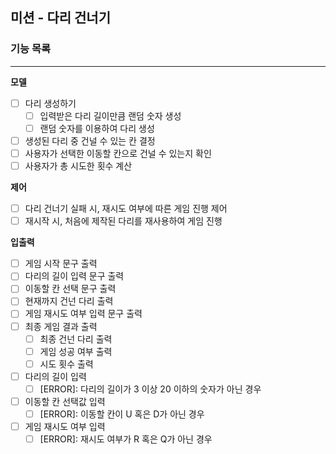## 미션 - 다리 건너기

### 기능 목록

---

**모델**

- [ ]  다리 생성하기
   - [ ]  입력받은 다리 길이만큼 랜덤 숫자 생성
   - [ ]  랜덤 숫자를 이용하여 다리 생성
- [ ]  생성된 다리 중 건널 수 있는 칸 결정
- [ ]  사용자가 선택한 이동할 칸으로 건널 수 있는지 확인
- [ ]  사용자가 총 시도한 횟수 계산

**제어**

- [ ]  다리 건너기 실패 시, 재시도 여부에 따른 게임 진행 제어
- [ ]  재시작 시, 처음에 제작된 다리를 재사용하여 게임 진행

**입출력**

- [ ]  게임 시작 문구 출력
- [ ]  다리의 길이 입력 문구 출력
- [ ]  이동할 칸 선택 문구 출력
- [ ]  현재까지 건넌 다리 출력
- [ ]  게임 재시도 여부 입력 문구 출력
- [ ]  최종 게임 결과 출력
    - [ ]  최종 건넌 다리 출력
    - [ ]  게임 성공 여부 출력
    - [ ]  시도 횟수 출력
- [ ]  다리의 길이 입력
    - [ ]  [ERROR]: 다리의 길이가 3 이상 20 이하의 숫자가 아닌 경우
- [ ]  이동할 칸 선택값 입력
    - [ ]  [ERROR]: 이동할 칸이 U 혹은 D가 아닌 경우
- [ ]  게임 재시도 여부 입력
    - [ ]  [ERROR]: 재시도 여부가 R 혹은 Q가 아닌 경우